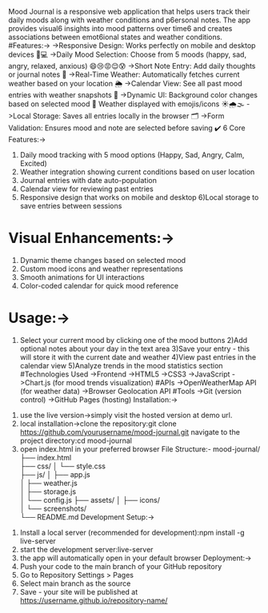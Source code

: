 Mood Journal is a responsive web application that helps users track their daily moods along with weather conditions and p6ersonal notes. The app provides visual6 insights into mood patterns over time6 and creates associations between emot6ional states and weather conditions.
#Features:->
->Responsive Design: Works perfectly on mobile and desktop devices 📱💻
->Daily Mood Selection: Choose from 5 moods (happy, sad, angry, relaxed, anxious) 😄😢😡😌😰
->Short Note Entry: Add daily thoughts or journal notes 📝
->Real-Time Weather: Automatically fetches current weather based on your location 🌦️
->Calendar View: See all past mood entries with weather snapshots 📅
->Dynamic UI:
Background color changes based on selected mood 🎨
Weather displayed with emojis/icons ☀️🌧️🌫️
->Local Storage: Saves all entries locally in the browser 🗂️
->Form Validation: Ensures mood and note are selected before saving ✔️
6 Core Features:->
1) Daily mood tracking with 5 mood options (Happy, Sad, Angry, Calm, Excited)
2) Weather integration showing current conditions based on user location
3) Journal entries with date auto-population
4) Calendar view for reviewing past entries
5) Responsive design that works on mobile and desktop
6)Local storage to save entries between sessions
# Visual Enhancements:->
1) Dynamic theme changes based on selected mood
2) Custom mood icons and weather representations
3) Smooth animations for UI interactions
4) Color-coded calendar for quick mood reference
# Usage:->
1) Select your current mood by clicking one of the mood buttons
2)Add optional notes about your day in the text area
3)Save your entry - this will store it with the current date and weather
4)View past entries in the calendar view
5)Analyze trends in the mood statistics section
#Technologies Used
->Frontend
->HTML5
->CSS3 
->JavaScript 
->Chart.js (for mood trends visualization)
#APIs
->OpenWeatherMap API (for weather data)
->Browser Geolocation API
#Tools
->Git (version control)
->GitHub Pages (hosting)
Installation:->
1. use the live version->simply visit the hosted version at demo url.
2. local installation->clone the repository:git clone https://github.com/yourusername/mood-journal.git
navigate to the project directory:cd mood-journal
3. open index.html in your preferred browser
File Structure:-
mood-journal/
├── index.html         
├── css/
│   └── style.css    
├── js/
│   ├── app.js          
│   ├── weather.js      
│   ├── storage.js      
│   └── config.js
├── assets/
│   ├── icons/        
│   └── screenshots/  
└── README.md 
Development Setup:->
1) Install a local server (recommended for development):npm install -g live-server
2) start the development server:live-server
3) the app will automatically open in your default browser
Deployment:->
1) Push your code to the main branch of your GitHub repository
2) Go to Repository Settings > Pages
3) Select main branch as the source
4) Save - your site will be published at https://username.github.io/repository-name/


   


